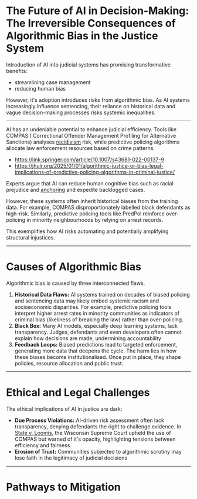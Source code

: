 # The Future of AI in Decision-Making: The Irreversible Consequences of Algorithmic Bias in the Justice System

Introduction of AI into judicial systems has promising transformative benefits:
- streamlining case management
- reducing human bias

However, it's adoption introduces risks from algorithmic bias.
As AI systems increasingly influence sentencing, their reliance on historical data and vague decision-making processes risks systemic inequalities.

---
AI has an undeniable potential to enhance judicial efficiency.
Tools like COMPAS ( Correctional Offender Management Profiling for Alternative Sanctions) analyses [recidivism](https://www.merriam-webster.com/dictionary/recidivism) risk, while predictive policing algorithms allocate law enforcement resources based on crime patterns.
- https://link.springer.com/article/10.1007/s43681-022-00137-9
- https://jhulr.org/2025/01/01/algorithmic-justice-or-bias-legal-implications-of-predictive-policing-algorithms-in-criminal-justice/

Experts argue that AI can reduce human cognitive bias such as racial prejudice and [anchoring](https://en.wikipedia.org/wiki/Anchoring_effect) and expedite backlogged cases.

However, these systems often inherit historical biases from the training data. For example, COMPAS disproportionately labelled black defendants as high-risk. Similarly, predictive policing tools like PredPol reinforce over-policing in minority neighbourhoods by relying on arrest records.

This exemplifies how AI risks automating and potentially amplifying structural injustices.

---

# Causes of Algorithmic Bias
Algorithmic bias is caused by three interconnected flaws.
1. **Historical Data Flaws:** AI systems trained on decades of biased policing and sentencing data may likely embed systemic racism and socioeconomic disparities. For example, predictive policing tools interpret higher arrest rates in minority communities as indicators of criminal bias (likeliness of breaking the law) rather than over-policing.
2. **Black Box:** Many AI models, especially deep learning systems, lack transparency. Judges, defendants and even developers often cannot explain how decisions are made, undermining accountability
3. **Feedback Loops:** Biased predictions lead to targeted enforcement, generating more data that deepens the cycle.
The harm lies in how these biases become institutionalised. Once put in place, they shape policies, resource allocation and public trust.

---
# Ethical and Legal Challenges
The ethical implications of AI in justice are dark:
- **Due Process Violations:** AI-driven risk assessment often lack transparency, denying defendants the right to challenge evidence. In [State v. Loomis](https://jhulr.org/2025/01/01/algorithmic-justice-or-bias-legal-implications-of-predictive-policing-algorithms-in-criminal-justice/), the Wisconsin Supreme Court upheld the use of COMPAS but warned of it's opacity, highlighting tensions between efficiency and fairness.
- **Erosion of Trust:** Communities subjected to algorithmic scrutiny may lose faith in the legitimacy of judicial decisions
---
# Pathways to Mitigation
